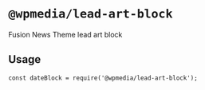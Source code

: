 # `@wpmedia/lead-art-block`

Fusion News Theme lead art block

## Usage

```
const dateBlock = require('@wpmedia/lead-art-block');
```
